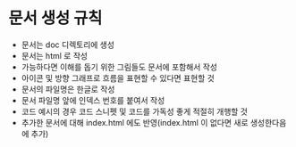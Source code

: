 # 문서 생성 규칙

- 문서는 doc 디렉토리에 생성
- 문서는 html 로 작성
- 가능하다면 이해를 돕기 위한 그림들도 문서에 포함해서 작성
- 아이콘 및 방향 그래프로 흐름을 표현할 수 있다면 표현할 것
- 문서의 파일명은 한글로 작성
- 문서 파일명 앞에 인덱스 번호를 붙여서 작성
- 코드 예시의 경우 코드 스니펫 및 코드를 가독성 좋게 적절히 개행할 것
- 추가한 문서에 대해 index.html 에도 반영(index.html 이 없다면 새로 생성한다음에 추가)
